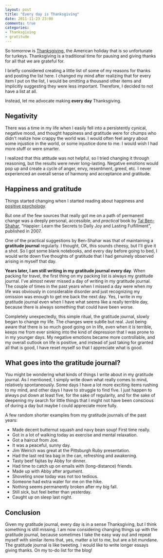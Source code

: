 ```yaml
---
layout: post
title: "Every day is Thanksgiving"
date: 2011-11-23 23:00
comments: true
categories:
- Thanksgiving
- gratitude
---
```

So tomorrow is [Thanksgiving](http://en.wikipedia.org/wiki/Thanksgiving), the American holiday that is so unfortunate for turkeys. Thanksgiving is a traditional time for pausing and giving thanks for all that we are grateful for.

I briefly considered creating a little list of some of my reasons for thanks and posting the list here. I changed my mind after realizing that for every item I put on the list, I would be omitting a thousand other items and implicitly suggesting they were less important. Therefore, I decided to not have a list at all. 

Instead, let me advocate making **every day** Thanksgiving.

<!--more-->

## Negativity

There was a time in my life when I easily fell into a persistently cynical, negative mood, and thought happiness and gratitude were for chumps who didn't realize how crappy the world was. I would often feel angry about some injustice in the world, or some injustice done to me. I would wish I had more stuff or were smarter.

I realized that this attitude was not helpful, so I tried changing it through reasoning, but the results were never long-lasting. Negative emotions would pop up and create a cycle of anger, envy, resentment, greed, etc. I never experienced an overall sense of harmony and acceptance and gratitude.

## Happiness and gratitude

Things started changing when I started reading about happiness and [positive psychology](http://en.wikipedia.org/wiki/Positive_psychology).

But one of the few sources that really got me on a path of permanent change was a deeply personal, accessible, and *practical* book by [Tal Ben-Shahar](http://www.talbenshahar.com/), "Happier: Learn the Secrets to Daily Joy and Lasting Fulfillment", published in 2007.

One of the practical suggestions by Ben-Shahar was that of maintaining a **gratitude journal** regularly. I thought, OK, this sounds cheesy, but I'll give it a shot.  So I got some blank notebooks, and every day before going to bed, I would write down five thoughts of gratitude that I had genuinely observed arising in myself that day.

**Years later, I am still writing in my gratitude journal every day**. When packing for travel, the first thing on my packing list is always my gratitude journal. I've almost never missed a day of writing in my gratitude journal. The couple of times in the past years when I missed a day were when my life was obviously in considerable disorder and just recognizing my omission was enough to get me back the next day. Yes, I write in my gratitude journal even when I have what seems like a really terrible day, because there is always something that could have been worse.

Completely unexpectedly, this simple ritual, the gratitude journal, slowly began to change my life. The changes were subtle but real. Just being aware that there is so much good going on in life, even when it is terrible, keeps me from ever sinking into the kind of depression that I was prone to in my younger days. My negative emotions became more controllable, and my overall outlook on life is positive, and instead of just taking for granted all that is good, I have reset myself so that I appreciate what is good.

## What goes into the gratitude journal?

You might be wondering what kinds of things I write about in my gratitude journal. As I mentioned, I simply write down what really comes to mind, relatively spontaneously. Some days I have a lot more exciting items rushing to my mind, and other days I have to struggle to find five. I just happen to always put down at least five, for the sake of regularity, and for the sake of deepening my search for little things that I might not have been conscious of during a day but maybe I could appreciate more fully.

A few random shorter examples from my gratitude journals of the past years:

- Made decent butternut squash and navy bean soup! First time really.
- Got in a lot of walking today as exercise and mental relaxation.
- Got a haircut from Joe.
- It was a peaceful, sunny day.
- Jim Weirich was great at the Pittsburgh Ruby presentation.
- Had the last red tea bag in the can, refreshing and awakening.
- Tasty beef fajitas by Abby for dinner.
- Had time to catch up on emails with (long-distance) friends.
- Made up with Abby after argument.
- Shoveling snow today was not too tedious.
- Someone had extra water for me on the hike.
- Nothing seems permanently broken after my big fall.
- Still sick, but feel better than yesterday.
- Caught up on sleep last night.

## Conclusion

Given my gratitude journal, every day is in a sense Thanksgiving, but I think something is still missing. I am now considering changing things up with the gratitude journal, because sometimes I take the easy way out and repeat myself with similar items that, yes, matter a lot to me, but are a bit mundane. The gratitude journal is like tweeting. I would like to write longer essays giving thanks. On my to-do list for the blog!
